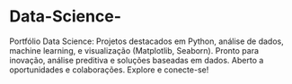 # Data-Science-
Portfólio Data Science: Projetos destacados em Python, análise de dados, machine learning, e visualização (Matplotlib, Seaborn). Pronto para inovação, análise preditiva e soluções baseadas em dados. Aberto a oportunidades e colaborações. Explore e conecte-se!
